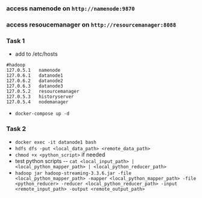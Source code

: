### access namenode on ```http://namenode:9870```
### access resoucemanager on ```http://resourcemanager:8088```


### Task 1

- add to /etc/hosts
```
#hadoop
127.0.5.1	namenode
127.0.6.1	datanode1
127.0.6.2	datanode2
127.0.6.3	datanode3
127.0.5.2	resourcemanager
127.0.5.3	historyserver
127.0.5.4	nodemanager
```
- ```docker-compose up -d```


### Task 2

- ```docker exec -it datanode1 bash```
- ```hdfs dfs -put <local_data_path> <remote_data_path>```
- ```chmod +x <python_script>``` if needed
- test python scripts
-- ```cat <local_input_path> | <local_python_mapper_path> | <local_python_reducer_path>```
- ```hadoop jar hadoop-streaming-3.3.6.jar -file <local_python_mapper_path> -mapper <local_python_mapper_path> -file <python_reducer> -reducer <local_python_reducer_path> -input <remote_input_path> -output <remote_output_path>```
